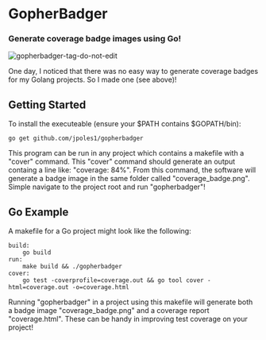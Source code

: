# GopherBadger
### Generate coverage badge images using Go!

![gopherbadger-tag-do-not-edit](https://img.shields.io/badge/Coverage-71%-brightgreen.svg?longCache=true&style=flat)

One day, I noticed that there was no easy way to generate coverage badges for my Golang projects. So I made one (see above)! 

## Getting Started 

To install the executeable (ensure your $PATH contains $GOPATH/bin):

```
go get github.com/jpoles1/gopherbadger
```

This program can be run in any project which contains a makefile with a "cover" command. This "cover" command should generate an output containg a line like: "coverage: 84%". From this command, the software will generate a badge image in the same folder called "coverage_badge.png". Simple navigate to the project root and run "gopherbadger"!

## Go Example

A makefile for a Go project might look like the following:

```
build:
	go build
run:
	make build && ./gopherbadger
cover:
	go test -coverprofile=coverage.out && go tool cover -html=coverage.out -o=coverage.html
```

Running "gopherbadger" in a project using this makefile will generate both a badge image "coverage_badge.png" and a coverage report "coverage.html". These can be handy in improving test coverage on your project!
